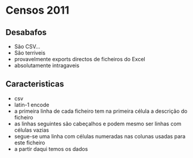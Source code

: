 Censos 2011
===========

Desabafos
---------

 - São CSV...
 - São terriveis
 - provavelmente exports directos de ficheiros do Excel
 - absolutamente intragaveis
 

Caracteristicas
---------------

 - csv
 - latin-1 encode
 - a primeira linha de cada ficheiro tem na primeira célula a descrição do ficheiro
 - as linhas seguintes são cabeçalhos e podem mesmo ser linhas com células vazias
 - segue-se uma linha com células numeradas nas colunas usadas para este ficheiro
 - a partir daqui temos os dados



